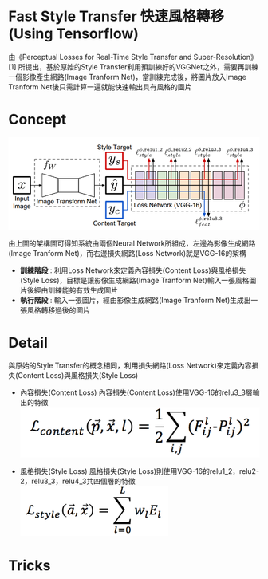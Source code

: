 # Fast Style Transfer 快速風格轉移 (Using Tensorflow)
由《Perceptual Losses for Real-Time Style Transfer and Super-Resolution》[1] 所提出，基於原始的Style Transfer利用預訓練好的VGGNet之外，需要再訓練一個影像產生網路(Image Tranform Net)，當訓練完成後，將圖片放入Image Tranform Net後只需計算一遍就能快速輸出具有風格的圖片


# Concept
![arch](https://github.com/s90210jacklen/Fast-Style-Transfer/blob/master/images/arch.png)

由上圖的架構圖可得知系統由兩個Neural Network所組成，左邊為影像生成網路(Image Tranform Net)，而右邊損失網路(Loss Network)就是VGG-16的架構

- **訓練階段** : 利用Loss Network來定義內容損失(Content Loss)與風格損失(Style Loss)，目標是讓影像生成網路(Image Tranform Net)輸入一張風格圖片後經由訓練能夠有效生成圖片
- **執行階段** : 輸入一張圖片，經由影像生成網路(Image Tranform Net)生成出一張風格轉移過後的圖片

# Detail
與原始的Style Transfer的概念相同，利用損失網路(Loss Network)來定義內容損失(Content Loss)與風格損失(Style Loss)



- 內容損失(Content Loss)
內容損失(Content Loss)使用VGG-16的relu3_3層輸出的特徵
![Content_loss](https://github.com/s90210jacklen/Fast-Style-Transfer/blob/master/images/Content_loss.png)



- 風格損失(Style Loss)
風格損失(Style Loss)則使用VGG-16的relu1_2，relu2-2，relu3_3，relu4_3共四個層的特徵
![Style_loss](https://github.com/s90210jacklen/Fast-Style-Transfer/blob/master/images/Style_Loss.png)
# Tricks




